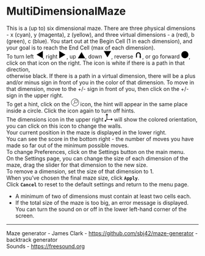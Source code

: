 # MultiDimensionalMaze
This is a (up to) six dimensional maze. There are three physical dimensions - x (cyan), y (magenta), z (yellow), and three virtual dimensions - a (red), b (green), c (blue).
You start out at the Begin Cell (1 in each dimension), and your goal is to reach the End Cell (max of each dimension).  
To turn left <img src="icons/left_no.svg" width="20" height="20">, right <img src="icons/right_no.svg" width="20" height="20">, up <img src="icons/up_no.svg" width="20" height="20">, down <img src="icons/down_no.svg" width="20" height="20">, reverse <img src="icons/reverse_no.svg" width="20" height="20">, or go forward <img src="icons/forward_no.svg" width="20" height="20">, click on that icon on the right. The icon is white if there is a path in that direction,  
otherwise black. 
If there is a path in a virtual dimension, there will be a plus and/or minus sign in front of you in the color of that dimension. To move in that dimension, move to the +/- sign in front of you, then click on the +/- sign in the upper right.  
To get a hint, click on the <img src="icons/hint_blank_neg.svg" width="20" height="20"> icon, the hint will appear in the same place inside a circle. Click the icon again to turn off hints.  
The dimensions icon in the upper right <img src="icons/dimensions_neg.svg" width="20" height="20"> will show the colored orientation, you can click on this icon to change the walls.  
Your current position in the maze is displayed in the lower right.  
You can see the score in the bottom right - the number of moves you have made so far out of the minimum possible moves.  
To change Preferences, click on the Settings button on the main menu.  
On the Settings page, you can change the size of each dimension of the maze, drag the slider for that dimension to the new size.  
To remove a dimension, set the size of that dimension to 1.  
When you’ve chosen the final maze size, click **`Apply`**.  
Click **`Cancel`** to reset to the default settings and return to the menu page.
- A minimum of two of dimensions must contain at least two cells each.
- If the total size of the maze is too big, an error message is displayed.
You can turn the sound on or off in the lower left-hand corner of the screen.
---  
Maze generator - James Clark - https://github.com/sbj42/maze-generator - backtrack generator  
Sounds - https://freesound.org  
